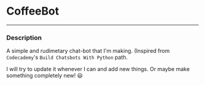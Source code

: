 # CoffeeBot
***
### Description
A simple and rudimetary chat-bot that I'm making. (Inspired from `Codecademy`'s `Build Chatsbots With Python` path.

I will try to update it whenever I can and add new things. Or maybe make something completely new! :smiley:

